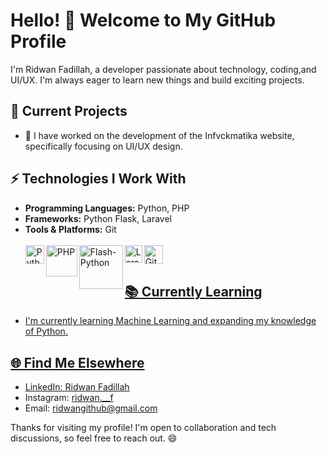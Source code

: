 # Hello! 👋 Welcome to My GitHub Profile

I'm Ridwan Fadillah, a developer passionate about technology, coding,and UI/UX. I'm always eager to learn new things and build exciting projects.
## 🔭 Current Projects
- 🌱 I have worked on the development of the Infvckmatika website, specifically focusing on UI/UX design.

## ⚡ Technologies I Work With
- **Programming Languages:** Python, PHP
- **Frameworks:** Python Flask, Laravel
- **Tools & Platforms:** Git </br> </br>
<a href="#"><img align="left" alt="Python" title="python" width="30px" src="https://upload.wikimedia.org/wikipedia/commons/c/c3/Python-logo-notext.svg">
<a href="#"><img align="left" alt="PHP" title="php" width="50px" src="https://upload.wikimedia.org/wikipedia/commons/2/27/PHP-logo.svg">
<a href="#"><img align="left" alt="Flash-Python" title="flask-python" width="70px" src="https://upload.wikimedia.org/wikipedia/commons/3/3c/Flask_logo.svg">
<a href="#"><img align="left" alt="Laravel" title="laravel" width="28px" src="https://upload.wikimedia.org/wikipedia/commons/9/9a/Laravel.svg">
<a href="#"><img align="left" alt="Git" title="git" width="30px" src="https://upload.wikimedia.org/wikipedia/commons/3/3f/Git_icon.svg">
</br>

## 📚 Currently Learning
- I'm currently learning Machine Learning and expanding my knowledge of Python.

## 🌐 Find Me Elsewhere
- LinkedIn: [Ridwan Fadillah](https://www.linkedin.com/in/ridwan-fadillah-4b5401312/)
- Instagram: [ridwan.__f](https://www.instagram.com/ridwan.__f/) 
- Email: [ridwangithub@gmail.com](mailto:ridwangithub@gmail.com)

Thanks for visiting my profile! I'm open to collaboration and tech discussions, so feel free to reach out. 😄





<!--
**RidwanFadillah/RidwanFadillah** is a ✨ _special_ ✨ repository because its `README.md` (this file) appears on your GitHub profile.

Here are some ideas to get you started:

- 🔭 I’m currently working on ...
- 🌱 I’m currently learning ...
- 👯 I’m looking to collaborate on ...
- 🤔 I’m looking for help with ...
- 💬 Ask me about ...
- 📫 How to reach me: ...
- 😄 Pronouns: ...
- ⚡ Fun fact: ...
-->
